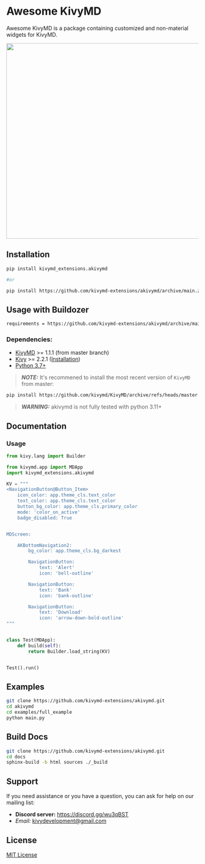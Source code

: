 # Awesome KivyMD

Awesome KivyMD is a package containing customized and non-material widgets for KivyMD.

<p align="center">
    <img align="center" width="512" src="https://raw.githubusercontent.com/quitegreensky/akivymd/master/images/preview.gif"/>
</p>

## Installation

```bash
pip install kivymd_extensions.akivymd

#or

pip install https://github.com/kivymd-extensions/akivymd/archive/main.zip
```

## Usage with Buildozer

```bash
requirements = https://github.com/kivymd-extensions/akivymd/archive/main.zip
```

### Dependencies:

- [KivyMD](https://github.com/kivymd/KivyMD) >= 1.1.1 (from master branch)
- [Kivy](https://github.com/kivy/kivy) >= 2.2.1 ([Installation](https://kivy.org/doc/stable/gettingstarted/installation.html))
- [Python 3.7+](https://www.python.org/)

> **_NOTE:_**
It's recommened to install the most recent version of `KivyMD` from master:
```bash
pip install https://github.com/kivymd/KivyMD/archive/refs/heads/master.zip
```
> **_WARNING:_**
akivymd is not fully tested with python 3.11+

## Documentation

### Usage

```python
from kivy.lang import Builder

from kivymd.app import MDApp
import kivymd_extensions.akivymd

KV = """
<NavigationButton@Button_Item>
    icon_color: app.theme_cls.text_color
    text_color: app.theme_cls.text_color
    button_bg_color: app.theme_cls.primary_color
    mode: 'color_on_active'
    badge_disabled: True


MDScreen:

    AKBottomNavigation2:
        bg_color: app.theme_cls.bg_darkest

        NavigationButton:
            text: 'Alert'
            icon: 'bell-outline'

        NavigationButton:
            text: 'Bank'
            icon: 'bank-outline'

        NavigationButton:
            text: 'Download'
            icon: 'arrow-down-bold-outline'
"""


class Test(MDApp):
    def build(self):
        return Builder.load_string(KV)


Test().run()
```

## Examples

```bash
git clone https://github.com/kivymd-extensions/akivymd.git
cd akivymd
cd examples/full_example
python main.py
```

## Build Docs

```bash
git clone https://github.com/kivymd-extensions/akivymd.git
cd docs
sphinx-build -b html sources ./_build
```

## Support

If you need assistance or you have a question, you can ask for help on our mailing list:

- **Discord server:** https://discord.gg/wu3qBST
- _Email:_ kivydevelopment@gmail.com

## License

[MIT License](LICENSE)
